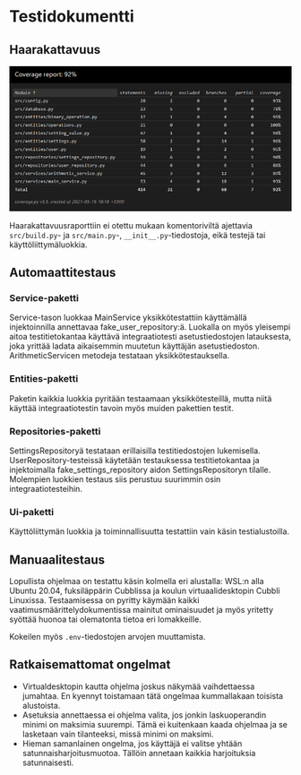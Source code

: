 # Testidokumentti

## Haarakattavuus

![Haarakattavuusraportti](kuvat/coverage.png)

Haarakattavuusraporttiin ei otettu mukaan komentoriviltä ajettavia `src/build.py`- ja `src/main.py`-, `__init__.py`-tiedostoja, eikä testejä tai käyttöliittymäluokkia.

## Automaattitestaus

### Service-paketti
Service-tason luokkaa MainService yksikkötestattiin käyttämällä injektoinnilla annettavaa fake_user_repository:ä. Luokalla on myös yleisempi aitoa testitietokantaa
käyttävä integraatiotesti asetustiedostojen latauksesta, joka yrittää ladata aikaisemmin muutetun käyttäjän asetustiedoston. ArithmeticServicen metodeja testataan
yksikkötestauksella.

### Entities-paketti
Paketin kaikkia luokkia pyritään testaamaan yksikkötesteillä, mutta niitä käyttää integraatiotestin tavoin myös muiden pakettien testit.

### Repositories-paketti
SettingsRepositoryä testataan erillaisilla testitiedostojen lukemisella. UserRepository-testeissä käytetään testauksessa testitietokantaa ja injektoimalla 
fake_settings_repository aidon SettingsRepositoryn tilalle. Molempien luokkien testaus siis perustuu suurimmin osin integraatiotesteihin.

### Ui-paketti
Käyttöliittymän luokkia ja toiminnallisuutta testattiin vain käsin testialustoilla.

## Manuaalitestaus
Lopullista ohjelmaa on testattu käsin kolmella eri alustalla: WSL:n alla Ubuntu 20.04, fuksiläppärin Cubblissa ja koulun virtuaalidesktopin Cubbli Linuxissa.
Testaamisessa on pyritty käymään kaikki vaatimusmäärittelydokumentissa mainitut ominaisuudet ja myös yritetty syöttää huonoa tai olematonta tietoa eri lomakkeille.

Kokeilen myös `.env`-tiedostojen arvojen muuttamista.

## Ratkaisemattomat ongelmat
- Virtualdesktopin kautta ohjelma joskus näkymää vaihdettaessa jumahtaa. En kyennyt toistamaan tätä ongelmaa kummallakaan toisista alustoista.
- Asetuksia annettaessa ei ohjelma valita, jos jonkin laskuoperandin minimi on maksimia suurempi. Tämä ei kuitenkaan kaada ohjelmaa ja se lasketaan vain tilanteeksi, missä minimi on maksimi.
- Hieman samanlainen ongelma, jos käyttäjä ei valitse yhtään satunnaisharjoitusmuotoa. Tällöin annetaan kaikkia harjoituksia satunnaisesti. 
